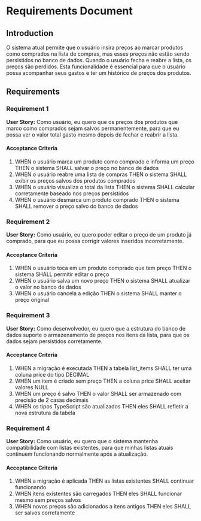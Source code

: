 # Requirements Document

## Introduction

O sistema atual permite que o usuário insira preços ao marcar produtos como comprados na lista de compras, mas esses preços não estão sendo persistidos no banco de dados. Quando o usuário fecha e reabre a lista, os preços são perdidos. Esta funcionalidade é essencial para que o usuário possa acompanhar seus gastos e ter um histórico de preços dos produtos.

## Requirements

### Requirement 1

**User Story:** Como usuário, eu quero que os preços dos produtos que marco como comprados sejam salvos permanentemente, para que eu possa ver o valor total gasto mesmo depois de fechar e reabrir a lista.

#### Acceptance Criteria

1. WHEN o usuário marca um produto como comprado e informa um preço THEN o sistema SHALL salvar o preço no banco de dados
2. WHEN o usuário reabre uma lista de compras THEN o sistema SHALL exibir os preços salvos dos produtos comprados
3. WHEN o usuário visualiza o total da lista THEN o sistema SHALL calcular corretamente baseado nos preços persistidos
4. WHEN o usuário desmarca um produto comprado THEN o sistema SHALL remover o preço salvo do banco de dados

### Requirement 2

**User Story:** Como usuário, eu quero poder editar o preço de um produto já comprado, para que eu possa corrigir valores inseridos incorretamente.

#### Acceptance Criteria

1. WHEN o usuário toca em um produto comprado que tem preço THEN o sistema SHALL permitir editar o preço
2. WHEN o usuário salva um novo preço THEN o sistema SHALL atualizar o valor no banco de dados
3. WHEN o usuário cancela a edição THEN o sistema SHALL manter o preço original

### Requirement 3

**User Story:** Como desenvolvedor, eu quero que a estrutura do banco de dados suporte o armazenamento de preços nos itens da lista, para que os dados sejam persistidos corretamente.

#### Acceptance Criteria

1. WHEN a migração é executada THEN a tabela list_items SHALL ter uma coluna price do tipo DECIMAL
2. WHEN um item é criado sem preço THEN a coluna price SHALL aceitar valores NULL
3. WHEN um preço é salvo THEN o valor SHALL ser armazenado com precisão de 2 casas decimais
4. WHEN os tipos TypeScript são atualizados THEN eles SHALL refletir a nova estrutura da tabela

### Requirement 4

**User Story:** Como usuário, eu quero que o sistema mantenha compatibilidade com listas existentes, para que minhas listas atuais continuem funcionando normalmente após a atualização.

#### Acceptance Criteria

1. WHEN a migração é aplicada THEN as listas existentes SHALL continuar funcionando
2. WHEN itens existentes são carregados THEN eles SHALL funcionar mesmo sem preços salvos
3. WHEN novos preços são adicionados a itens antigos THEN eles SHALL ser salvos corretamente